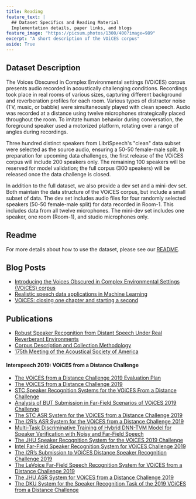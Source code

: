```yaml
---
title: Reading
feature_text: |
  ## Dataset Specifics and Reading Material
  Implementation details, paper links, and blogs
feature_image: "https://picsum.photos/1300/400?image=989"
excerpt: "A short description of the VOiCES corpus"
aside: True
---
```


## Dataset Description

The Voices Obscured in Complex Environmental settings (VOiCES) corpus presents audio
recorded in acoustically challenging conditions. Recordings took place in real rooms of
various sizes, capturing different background and reverberation profiles for each
room. Various types of distractor noise (TV, music, or babble) were simultaneously
played with clean speech. Audio was recorded at a distance using twelve microphones
strategically placed throughout the room. To imitate human behavior during conversation,
the foreground speaker used a motorized platform, rotating over a range of angles during recordings.

Three hundred distinct speakers from LibriSpeech's "clean" data subset were selected as the source audio, ensuring a 50-50 female-male split. In preparation for
upcoming data challenges, the first release of the VOiCES corpus will include 200 speakers only. The remaining 100 speakers will be reserved for model validation; the full corpus
(300 speakers) will be released once the data challenge is closed.  

In addition to the full dataset, we also provide a dev set and a mini-dev set. Both maintain the data structure of the VOiCES corpus, but include a small subset of data. The dev set includes audio files for four randomly selected speakers (50-50 female-male split) for data recorded in Room-1. This includes data from all twelve microphones. The mini-dev set includes one speaker, one room (Room-1), and studio microphones only.

## Readme

For more details about how to use the dataset, please see our [README](Lab41-SRI-VOiCES_README.md).

## Blog Posts

- [Introducing the Voices Obscured in Complex Environmental Settings (VOiCES) corpus](https://gab41.lab41.org/introducing-the-voices-obscured-in-complex-environmental-settings-voices-corpus-b7990d080176)
- [Realistic speech data applications in Machine Learning](https://gab41.lab41.org/using-realistic-audio-data-in-machine-learning-49ef034b93a3)
- [VOiCES: closing one chapter and starting a second](https://gab41.lab41.org/voices-closing-one-chapter-and-starting-a-second-1c67d32ac888)

## Publications

- [Robust Speaker Recognition from Distant Speech Under Real Reverberant Environments](https://www.isca-speech.org/archive/Interspeech_2018/pdfs/2221.pdf)
- [Corpus Description and Collection Methodology](https://arxiv.org/abs/1804.05053)
- [175th Meeting of the Acoustical Society of America](https://voices18.github.io/general/2018/05/07/asa-2018/)

#### Interspeech 2019: VOiCES from a  Distance Challenge

- [The VOiCES from a Distance Challenge 2019 Evaluation Plan](https://arxiv.org/abs/1902.10828)
- [The VOiCES from a Distance Challenge 2019](https://www.isca-speech.org/archive/Interspeech_2019/pdfs/1837.pdf)
- [STC Speaker Recognition Systems for the VOiCES From a Distance Challenge](https://www.isca-speech.org/archive/Interspeech_2019/pdfs/2783.pdf)
- [Analysis of BUT Submission in Far-Field Scenarios of VOiCES 2019 Challenge](https://www.isca-speech.org/archive/Interspeech_2019/pdfs/2471.pdf)
- [The STC ASR System for the VOiCES from a Distance Challenge 2019](https://www.isca-speech.org/archive/Interspeech_2019/pdfs/1574.pdf)
- [The I2R’s ASR System for the VOiCES from a Distance Challenge 2019](https://www.isca-speech.org/archive/Interspeech_2019/pdfs/2130.pdf)
- [Multi-Task Discriminative Training of Hybrid DNN-TVM Model for Speaker Verification with Noisy and Far-Field Speech](https://www.isca-speech.org/archive/Interspeech_2019/pdfs/3010.pdf)
- [The JHU Speaker Recognition System for the VOiCES 2019 Challenge](https://www.isca-speech.org/archive/Interspeech_2019/pdfs/2979.pdf)
- [Intel Far-Field Speaker Recognition System for VOiCES Challenge 2019](https://www.isca-speech.org/archive/Interspeech_2019/pdfs/2894.pdf)
- [The I2R’s Submission to VOiCES Distance Speaker Recognition Challenge 2019](https://www.isca-speech.org/archive/Interspeech_2019/pdfs/1997.pdf)
- [The LeVoice Far-Field Speech Recognition System for VOiCES from a Distance Challenge 2019](https://www.isca-speech.org/archive/Interspeech_2019/pdfs/1944.pdf)
- [The JHU ASR System for VOiCES from a Distance Challenge 2019](https://www.isca-speech.org/archive/Interspeech_2019/pdfs/1948.pdf)
- [The DKU System for the Speaker Recognition Task of the 2019 VOiCES from a Distance Challenge](https://www.isca-speech.org/archive/Interspeech_2019/pdfs/1435.pdf)
